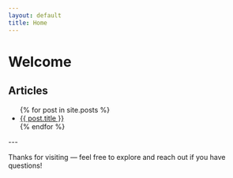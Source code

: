 ```yaml
---
layout: default
title: Home
---
```


# Welcome

## Articles

<ul>
{% for post in site.posts %}
  <li><a href="{{ site.baseurl }}{{ post.url }}">{{ post.title }}</a></li>
{% endfor %}
</ul>
---

Thanks for visiting — feel free to explore and reach out if you have questions!
